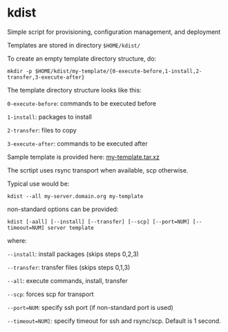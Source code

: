# kdist
Simple script for provisioning, configuration management, and deployment

Templates are stored in directory `$HOME/kdist/`

To create an empty template directory structure, do:

```
mkdir -p $HOME/kdist/my-template/{0-execute-before,1-install,2-transfer,3-execute-after}
```

The template directory structure looks like this:

`0-execute-before`: commands to be executed before

`1-install`: packages to install

`2-transfer`: files to copy

`3-execute-after`: commands to be executed after

Sample template is provided here: [my-template.tar.xz](my-template.tar.xz)

The scrtipt uses rsync transport when available, scp otherwise.

Typical use would be:

```
kdist --all my-server.domain.org my-template
```

non-standard options can be provided:

```
kdist [-aall] [--install] [--transfer] [--scp] [--port=NUM] [--timeout=NUM] server template
```

where:

`--install`: install packages (skips steps 0,2,3)

`--transfer`: transfer files (skips steps 0,1,3)

`--all`: execute commands, install, transfer

`--scp`: forces scp for transport

`--port=NUM`: specify ssh port (if non-standard port is used)

`--timeout=NUM]`: specify timeout for ssh and rsync/scp. Default is 1 second.

